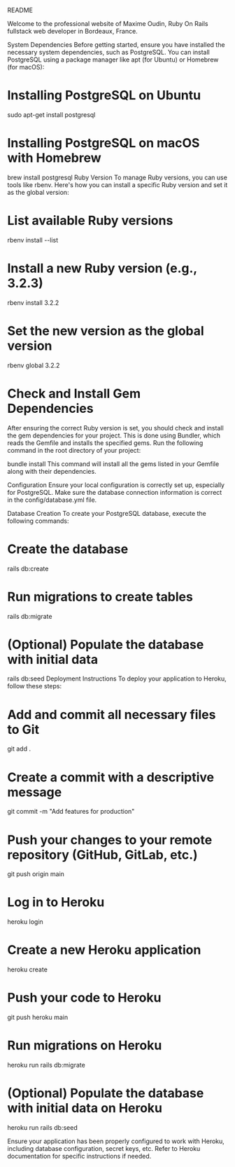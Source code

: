 README

Welcome to the professional website of Maxime Oudin, Ruby On Rails fullstack web developer in Bordeaux, France.

System Dependencies
Before getting started, ensure you have installed the necessary system dependencies, such as PostgreSQL. You can install PostgreSQL using a package manager like apt (for Ubuntu) or Homebrew (for macOS):

# Installing PostgreSQL on Ubuntu
sudo apt-get install postgresql

# Installing PostgreSQL on macOS with Homebrew
brew install postgresql
Ruby Version
To manage Ruby versions, you can use tools like rbenv. Here's how you can install a specific Ruby version and set it as the global version:


# List available Ruby versions
rbenv install --list

# Install a new Ruby version (e.g., 3.2.3)
rbenv install 3.2.2

# Set the new version as the global version
rbenv global 3.2.2

# Check and Install Gem Dependencies
After ensuring the correct Ruby version is set, you should check and install the gem dependencies for your project. This is done using Bundler, which reads the Gemfile and installs the specified gems. Run the following command in the root directory of your project:

bundle install
This command will install all the gems listed in your Gemfile along with their dependencies.

Configuration
Ensure your local configuration is correctly set up, especially for PostgreSQL. Make sure the database connection information is correct in the config/database.yml file.

Database Creation
To create your PostgreSQL database, execute the following commands:

# Create the database
rails db:create

# Run migrations to create tables
rails db:migrate

# (Optional) Populate the database with initial data
rails db:seed
Deployment Instructions
To deploy your application to Heroku, follow these steps:


# Add and commit all necessary files to Git
git add .

# Create a commit with a descriptive message
git commit -m "Add features for production"

# Push your changes to your remote repository (GitHub, GitLab, etc.)
git push origin main

# Log in to Heroku
heroku login

# Create a new Heroku application
heroku create

# Push your code to Heroku
git push heroku main

# Run migrations on Heroku
heroku run rails db:migrate

# (Optional) Populate the database with initial data on Heroku
heroku run rails db:seed


Ensure your application has been properly configured to work with Heroku, including database configuration, secret keys, etc. Refer to Heroku documentation for specific instructions if needed.

